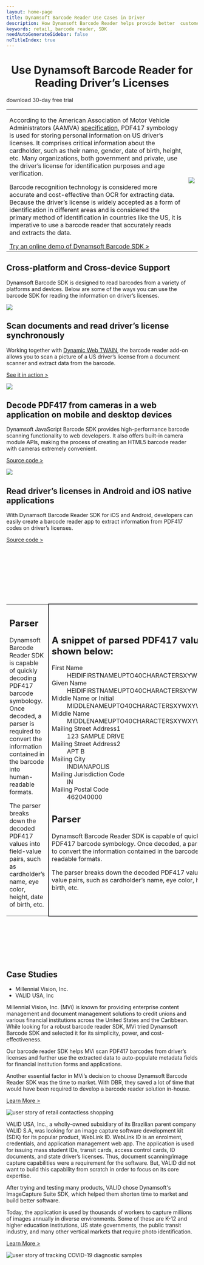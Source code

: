 ```yaml
---
layout: home-page
title: Dynamsoft Barcode Reader Use Cases in Driver
description: How Dynamsoft Barcode Reader helps provide better  customer experience, reduce costs, and drive more sales in retail
keywords: retail, barcode reader, SDK
needAutoGenerateSidebar: false
noTitleIndex: true
---
```


<h1 style="text-align: center;" class="fontOswaldMedium mt-lg-0 mt-sm-6 pt-6 pt-lg-1">Use Dynamsoft Barcode Reader for Reading Driver’s Licenses</h1> 
<p class="tc">
  <a class="orangeBgBtn textUpperCase bigBgBtn">download 30-day free trial</a>
</p>

<table class="wholeBlockTable ">
  <tr>
    <td class="col-6 v-align-middle">
      <p class="f18">According to the American Association of Motor Vehicle Administrators (AAMVA) <a href="https://www.aamva.org/DL-ID-Card-Design-Standard/">specification</a>, PDF417 symbology is used for storing personal information on US driver’s licenses. It comprises critical information about the cardholder, such as their name, gender, date of birth, height, etc. Many organizations, both government and private, use the driver’s license for identification purposes and age verification. </p>
      <p class="f18">Barcode recognition technology is considered more accurate and cost-effective than OCR for extracting data. Because the driver’s license is widely accepted as a form of identification in different areas and is considered the primary method of identification in countries like the US, it is imperative to use a barcode reader that accurately reads and extracts the data. </p>
      <a href="https://www.dynamsoft.com/barcode-reader/downloads/" class="f24 fontOswaldMedium orangelink">Try an online demo of Dynamsoft Barcode SDK ></a> 
    </td>
    <td class="col-6 hidden-sm hidden-xs tc v-align-middle">
      <img src="assets/Image_2.png"/>
    </td>
  </tr>
</table>

<h2 class="fontOswaldMedium tc">Cross-platform and Cross-device Support</h2>
<p class="tc mb60">
  <span class="col-10 d-inline-block f18">Dynamsoft Barcode SDK is designed to read barcodes from a variety of platforms and devices. Below are some of the ways you can use the barcode SDK for reading the information on driver’s licenses.</span>
</p>
<div class="content-wrapper scanning drive-license" style="margin-bottom: 160px;" >
  <div class="content-card">
    <div class="imgBox"><img src="assets/driver-license_1.jpg"/></div>
    <div class="card-text">
      <h2>Scan documents and read driver’s license synchronously</h2>
      <p>Working together with <a href="https://www.dynamsoft.com/Products/WebTWAIN_Overview.aspx">Dynamic Web TWAIN</a>, the barcode reader add-on allows you to scan a picture of a US driver’s license from a document scanner and extract data from the barcode. </p>
      <p><a class="orangeLink fontOswald mediumLink textUpperCase" href="https://demo.dynamsoft.com/Samples/dwt/Scan-Driver-License-and-Extract-Information/DWT_HTML_Driver_License_PDF417Barcode.html">See it in action ></a></p>
    </div>
  </div>
  <div class="content-card">
    <div class="imgBox"><img src="assets/driver-license_2.jpg" /></div>
    <div class="card-text">
      <h2>Decode PDF417 from cameras in a web application on mobile and desktop devices</h2>
      <p>Dynamsoft JavaScript Barcode SDK provides high-performance barcode scanning functionality to web developers. It also offers built-in camera module APIs, making the process of creating an HTML5 barcode reader with cameras extremely convenient. </p>
      <p><a class="orangeLink fontOswald mediumLink textUpperCase" href="https://github.com/yushulx/javascript-driver-license">Source code ></a></p>
    </div>
  </div>
  <div class="content-card">
    <div class="imgBox"><img src="assets/driver-license_3.jpg"/></div>
    <div class="card-text">
      <h2>Read driver’s licenses in Android and iOS native applications</h2>
      <p>With Dynamsoft Barcode Reader SDK for iOS and Android, developers can easily create a barcode reader app to extract information from PDF417 codes on driver’s licenses.</p>
      <p><a class="orangeLink fontOswald mediumLink textUpperCase" href="https://github.com/yushulx/android-driver-license">Source code ></a></p>
    </div>
  </div>
</div>

<table class="parserTable">
  <tr class="border-0">
    <td class="border-0 hidden-sm hidden-xs p-0">
      <div class="leftContent">
        <h2 class="fontOswaldMedium m-0 pb-5">Parser</h2>
        <p class="f18">Dynamsoft Barcode Reader SDK is capable of quickly decoding PDF417 barcode symbology. Once decoded, a parser is required to convert the information contained in the barcode into human-readable formats. </p>
        <p class="f18">The parser breaks down the decoded PDF417 values into field-value pairs, such as cardholder’s name, eye color, height, date of birth, etc. </p>
      </div>
    </td>
    <td class="col-6 p-0 v-align-top rightContent" style="border: 2px solid #323234 !important;">
      <h2 class="m-0 tc">A snippet of parsed PDF417 values is shown below:</h2>
      <dl>
        <dt>First Name</dt><dd>HEIDIFIRSTNAMEUPTO40CHARACTERSXYWXYWXYWX</dd>
        <dt>Given Name</dt><dd>HEIDIFIRSTNAMEUPTO40CHARACTERSXYWXYWXYWX</dd>
        <dt>Middle Name or Initial</dt><dd>MIDDLENAMEUPTO40CHARACTERSXYWXYWXYWXYWXY</dd>
        <dt>Middle Name</dt><dd>MIDDLENAMEUPTO40CHARACTERSXYWXYWXYWXYWXY</dd>
        <dt>Mailing Street Address1</dt><dd>123 SAMPLE DRIVE</dd>
        <dt>Mailing Street Address2</dt><dd>APT B</dd>
        <dt>Mailing City</dt><dd>INDIANAPOLIS</dd>
        <dt>Mailing Jurisdiction Code</dt><dd>IN</dd>
        <dt>Mailing Postal Code</dt><dd>462040000</dd>
      </dl>
      <div class="leftContent show-block-md show-block-sm">
        <h2 class="fontOswaldMedium m-0 pb-5">Parser</h2>
        <p class="f18">Dynamsoft Barcode Reader SDK is capable of quickly decoding PDF417 barcode symbology. Once decoded, a parser is required to convert the information contained in the barcode into human-readable formats. </p>
        <p class="f18">The parser breaks down the decoded PDF417 values into field-value pairs, such as cardholder’s name, eye color, height, date of birth, etc. </p>
      </div>
    </td>
  </tr>
</table>

<h2 class="tc" style="margin-top: 140px;">Case Studies</h2>
<ul class="tabList clearfix">
  <li class="fl on">Millennial Vision, Inc.</li>
  <li class="fl">VALID USA, Inc</li>
</ul>
<div class="tabContentList mb120">
  <div class="tabContent on">
    <div class="tabDetail clearfix">
      <div class="descCnt fl">
        <p>Millennial Vision, Inc. (MVi) is known for providing enterprise content management and document management solutions to credit unions and various financial institutions across the United States and the Caribbean. While looking for a robust barcode reader SDK, MVi tried Dynamsoft Barcode SDK and selected it for its simplicity, power, and cost-effectiveness. </p>
        <p>Our barcode reader SDK helps MVi scan PDF417 barcodes from driver’s licenses and further use the extracted data to auto-populate metadata fields for financial institution forms and applications. </p>
        <p>Another essential factor in MVi’s decision to choose Dynamsoft Barcode Reader SDK was the time to market. With DBR, they saved a lot of time that would have been required to develop a barcode reader solution in-house. </p>
        <p><a href="https://www.dynamsoft.com/Company/millennial-vision-auto-populate-driver%27s-license-data-case-study.aspx " class="fontOswald orangeLink textUpperCase">Learn More ></a></p>
      </div>
      <div class="imgCnt fl">
        <img src="assets\Original-MVI-Logo.png" style="width: auto;" alt="user story of retail contactless shopping"/>
      </div>
    </div>
  </div>
  <div class="tabContent">
    <div class="tabDetail clearfix">
      <div class="descCnt fl">
        <p>VALID USA, Inc., a wholly-owned subsidiary of its Brazilian parent company VALID S.A, was looking for an image capture software development kit (SDK) for its popular product, WebLink ID. WebLink ID is an enrolment, credentials, and application management web app. The application is used for issuing mass student IDs, transit cards, access control cards, ID documents, and state driver’s licenses. Thus, document scanning/image capture capabilities were a requirement for the software. But, VALID did not want to build this capability from scratch in order to focus on its core expertise. </p>
        <p>After trying and testing many products, VALID chose Dynamsoft's ImageCapture Suite SDK, which helped them shorten time to market and build better software. </p>
        <p>Today, the application is used by thousands of workers to capture millions of images annually in diverse environments. Some of these are K-12 and higher education institutions, US state governments, the public transit industry, and many other vertical markets that require photo identification.</p>
        <p><a href="https://www.dynamsoft.com/Company/enrollment-application-case-study.aspx" class="fontOswald orangeLink textUpperCase">Learn More ></a></p>
      </div>
      <div class="imgCnt fl">
        <img src="assets\Valid_Company_Logo.jpg" alt="user story of tracking COVID-19 diagnostic samples"/>
      </div>
    </div>
  </div>
</div>